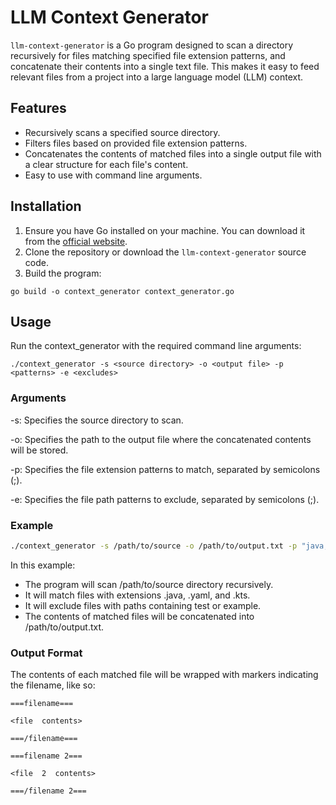 
# LLM Context Generator

`llm-context-generator` is a Go program designed to scan a directory recursively for files matching specified file extension patterns, and concatenate their contents into a single text file. This makes it easy to feed relevant files from a project into a large language model (LLM) context.

## Features

- Recursively scans a specified source directory.
- Filters files based on provided file extension patterns.
- Concatenates the contents of matched files into a single output file with a clear structure for each file's content.
- Easy to use with command line arguments.

## Installation
1. Ensure you have Go installed on your machine. You can download it from the [official website](https://golang.org/dl/).
2. Clone the repository or download the `llm-context-generator` source code.
3. Build the program:

```ssh
go build -o context_generator context_generator.go
```

## Usage
Run the context_generator with the required command line arguments:

```ssh
./context_generator -s <source directory> -o <output file> -p <patterns> -e <excludes>
```

### Arguments

-s: Specifies the source directory to scan.

-o: Specifies the path to the output file where the concatenated contents will be stored.

-p: Specifies the file extension patterns to match, separated by semicolons (;).

-e: Specifies the file path patterns to exclude, separated by semicolons (;).

### Example

```sh
./context_generator -s /path/to/source -o /path/to/output.txt -p "java;yaml;kts" -e "test;example"
```
  
In this example:

* The program will scan /path/to/source directory recursively.
* It will match files with extensions .java, .yaml, and .kts.
* It will exclude files with paths containing test or example.
* The contents of matched files will be concatenated into /path/to/output.txt.
 

### Output Format

The contents of each matched file will be wrapped with markers indicating the filename, like so:
  
```
===filename===

<file  contents>

===/filename===

===filename 2===

<file  2  contents>

===/filename 2===
```
